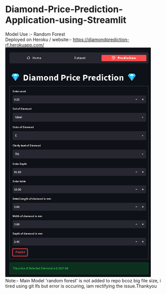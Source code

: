 # Diamond-Price-Prediction-Application-using-Streamlit
Model Use :- Random Forest<br>
Deployed on Heroku / website:- https://diamondprediction-rf.herokuapp.com/
<img src="https://github.com/OmkarBarge/Diamond-Price-Prediction-Application-using-Streamlit-RF/blob/main/dpp-rf.png">
Note:- Main Model 'random forest' is not added to repo bcoz big file size, i tired using git lfs but error is occuring, iam rectifying the issue.Thankyou
